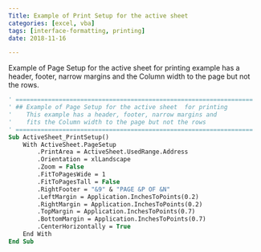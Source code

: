 ```yaml
---
Title: Example of Print Setup for the active sheet
categories: [excel, vba]
tags: [interface-formatting, printing]
date: 2018-11-16

---
```

Example of Page Setup for the active sheet for printing example has a header, footer, narrow margins and the Column width to the page but not the rows.

```vb
' ==================================================================
' ## Example of Page Setup for the active sheet  for printing
'	 This example has a header, footer, narrow margins and
'	 fits the Column width to the page but not the rows
' ==================================================================
Sub ActiveSheet_PrintSetup()
	With ActiveSheet.PageSetup
		.PrintArea = ActiveSheet.UsedRange.Address
		.Orientation = xlLandscape
		.Zoom = False
		.FitToPagesWide = 1
		.FitToPagesTall = False
		.RightFooter = "&9" & "PAGE &P OF &N"
		.LeftMargin = Application.InchesToPoints(0.2)
		.RightMargin = Application.InchesToPoints(0.2)
		.TopMargin = Application.InchesToPoints(0.7)
		.BottomMargin = Application.InchesToPoints(0.7)
		.CenterHorizontally = True
	End With
End Sub
```
